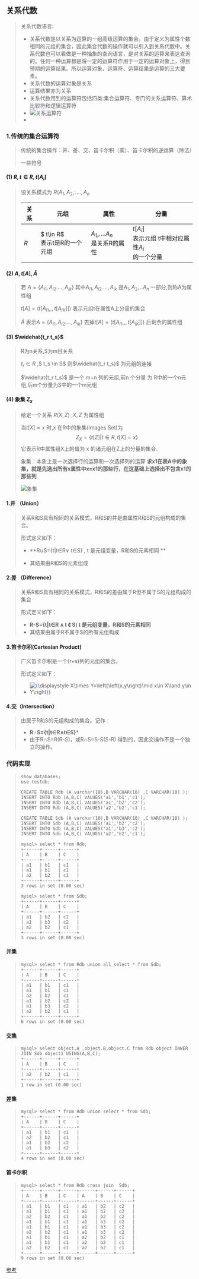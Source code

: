 ## 关系代数

> 关系代数语言:
>
> * 关系代数是以关系为运算的一组高级运算的集合。由于定义为属性个数 相同的元组的集合，因此集合代数的操作就可以引入到关系代数中。关系代数也可以看做是一种抽象的查询语言，是对关系的运算来表达查询的。任何一种运算都是将一定的运算符作用于一定的运算对象上，得到预期的运算结果。所以运算对象、运算符、运算结果是运算的三大要素。 
> * 关系代数的运算对象是关系
> * 运算结果亦为关系
> * 关系代数用到的运算符包括四类:集合运算符、专门的关系运算符、算术比较符和逻辑运算符
> * ![关系运算符](./pictures/10012.jpg)
> * ​

### 1.传统的集合运算符

> 传统的集合操作：并、差、交、笛卡尔积（乘）、笛卡尔积的逆运算（除法）
>
> 一些符号

#### (1)  $R, t \in R , t[A_i]$

> 设关系模式为 $R(A_1,A_2,....,A_n$ 
>
> | 关系   | 元组                         | 属性                       | 分量                                       |
> | ---- | -------------------------- | ------------------------ | ---------------------------------------- |
> | $R$  | $ t\in R$ <br/> 表示t是R的一个元组 | $A_1,...A_n$<br/>是关系R的属性 | $t[A_i]$ <br/>表示元组 t中相对应属性$A_i$ <br/> 的一个分量 |

#### (2) $A, t[A] , \bar{A}$ 

> 若 $A = \{A_{i1} ,A_{i2}....,A_{ik}\}$  其中$A_{i1} ,A_{i2}....,A_{ik}$ 是$A_1,A_2,..A_n$ 一部分,则称A为属性组
>
> $t[A] = (t[A_{I1},,,t[A_{IK}]])$ 表示元组t在属性A上分量的集合
>
> $\bar{A}$ 表示$A = \{A_{i1} ,A_{i2}....,A_{ik}\}$  去掉$t[A] = (t[A_{I1},,,t[A_{IK}]])$ 后剩余的属性组

#### (3) $\widehat{t_r t_s}$ 

> R为n关系,S为m目关系
>
> $t_r \in R$ ,$ t_s \in S$ 则$\widehat{t_r t_s}$ 为元组的连接
>
> $\widehat{t_r t_s}$ 是一个 m+n 列的元组,前n 个分量 为 R中的一个n元组,后m个分量为S中的一个m元组

#### (4) 象集 $Z_x$

> 给定一个关系 $R(X, Z)$ ,$X,Z$ 为属性组
>
> 当$t[X] = x$ 时,x 在R中的象集(Images Set)为
> $$
> Z_X = \{  t[Z]  | t\in R, t[X] = x\}
> $$
> 它表示R中属性组X上的值为 x 的诸元组在Z上的分量的集合.
>
> 象集：本质上是一次选择行的运算和一次选择列的运算
> **求x1在表A中的象集，就是先选出所有x属性中x=x1的那些行，在这基础上选择出不包含x1的那些列**
>
> ![象集](./pictures/10020.png)

#### **1.并 （Union）**

> 关系R和S具有相同的关系模式，R和S的并是由属性R和S的元组构成的集合。 
>
> 形式定义如下： 
>
> *  **R∪S={t|t∈R∨ t∈S} , t 是元组变量，R和S的元素相同 **
>
>
> * 其结果由R和S的元素组成 

#### 2.**差 （Difference）**

> 关系R和S具有相同的关系模式，R和S的差由属于R但不属于S的元组构成的集合
>
> 形式定义如下： 
>
> - **R-S={t|t∈R ∧ t￠S)  t 是元组变量，R和S的元素相同**
> - 其结果由属于R不属于S的所有元组构成

#### 3.**笛卡尔积**(**Cartesian Product**)

> 广义笛卡尔积是一个(r+s)列的元组的集合。
>
> 形式定义如下：
>
> - ![{\displaystyle X\times Y=\left\{\left(x,y\right)\mid x\in X\land y\in Y\right\}}](https://wikimedia.org/api/rest_v1/media/math/render/svg/b511477a8bb079f00e37db2d8205df2787a648ad)
>
>
> 

#### **4.交（Intersection）**

> 由属于R和S的元组构成的集合。记作：
>
> - **R∩S={t|t∈R∧t∈S}***
> - 由于R∩S=R(R-S)，或R∩S=S-S(S-R) 得到的，因此交操作不是一个独立的操作。 

### 代码实现

> ```mysql
> show databases;
> use testdb;
>
> CREATE TABLE Rdb (A varchar(10),B VARCHAR(10) ,C VARCHAR(10) );
> INSERT INTO Rdb (A,B,C) VALUES('a1','b1','c1');
> INSERT INTO Rdb (A,B,C) VALUES('a1','b2','c2');
> INSERT INTO Rdb (A,B,C) VALUES('a2','b2','c1');
>
> CREATE TABLE Sdb (A varchar(10),B VARCHAR(10) ,C VARCHAR(10) );
> INSERT INTO Sdb (A,B,C) VALUES('a1','b2','c2');
> INSERT INTO Sdb (A,B,C) VALUES('a1','b3','c2');
> INSERT INTO Sdb (A,B,C) VALUES('a2','b2','c1');
> ```
>
> ```mysql
> mysql> select * from Rdb;
> +------+------+------+
> | A    | B    | C    |
> +------+------+------+
> | a1   | b1   | c1   |
> | a1   | b1   | c1   |
> | a2   | b2   | c1   |
> +------+------+------+
> 3 rows in set (0.00 sec)
>
> mysql> select * from Sdb;
> +------+------+------+
> | A    | B    | C    |
> +------+------+------+
> | a1   | b2   | c2   |
> | a1   | b3   | c2   |
> | a2   | b2   | c1   |
> +------+------+------+
> 3 rows in set (0.00 sec)
> ```

#### 并集

> ```mysql
> mysql> select * from Rdb union all select * from Sdb;
> +------+------+------+
> | A    | B    | C    |
> +------+------+------+
> | a1   | b1   | c1   |
> | a1   | b1   | c1   |
> | a2   | b2   | c1   |
> | a1   | b2   | c2   |
> | a1   | b3   | c2   |
> | a2   | b2   | c1   |
> +------+------+------+
> 6 rows in set (0.00 sec)
> ```

#### 交集

> ```mysql
> mysql> select object.A ,object.B,object.C from Rdb object INNER JOIN Sdb object1 USING(A,B,C);
> +------+------+------+
> | A    | B    | C    |
> +------+------+------+
> | a2   | b2   | c1   |
> +------+------+------+
> 1 row in set (0.00 sec)
> ```

#### 差集

> ```mysql
> mysql> select * from Rdb union select * from Sdb;
> +------+------+------+
> | A    | B    | C    |
> +------+------+------+
> | a1   | b1   | c1   |
> | a2   | b2   | c1   |
> | a1   | b2   | c2   |
> | a1   | b3   | c2   |
> +------+------+------+
> 4 rows in set (0.00 sec)
> ```

#### 笛卡尔积

> ```mysql
> mysql> select * from Rdb cross join  Sdb;
> +------+------+------+------+------+------+
> | A    | B    | C    | A    | B    | C    |
> +------+------+------+------+------+------+
> | a1   | b1   | c1   | a1   | b2   | c2   |
> | a1   | b1   | c1   | a1   | b2   | c2   |
> | a2   | b2   | c1   | a1   | b2   | c2   |
> | a1   | b1   | c1   | a1   | b3   | c2   |
> | a1   | b1   | c1   | a1   | b3   | c2   |
> | a2   | b2   | c1   | a1   | b3   | c2   |
> | a1   | b1   | c1   | a2   | b2   | c1   |
> | a1   | b1   | c1   | a2   | b2   | c1   |
> | a2   | b2   | c1   | a2   | b2   | c1   |
> +------+------+------+------+------+------+
> 9 rows in set (0.00 sec)
> ```

[参考](http://blog.csdn.net/sanzhongguren/article/details/76615464)